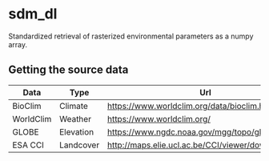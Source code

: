 # sdm_dl

Standardized retrieval of rasterized environmental parameters as a numpy array.

## Getting the source data
| Data  | Type | Url |
| ------------- | ------------- | ------------- |
| BioClim  | Climate | https://www.worldclim.org/data/bioclim.html |
| WorldClim | Weather | https://www.worldclim.org/ |
| GLOBE | Elevation | https://www.ngdc.noaa.gov/mgg/topo/gltiles.html |
| ESA CCI | Landcover | http://maps.elie.ucl.ac.be/CCI/viewer/download.php |
